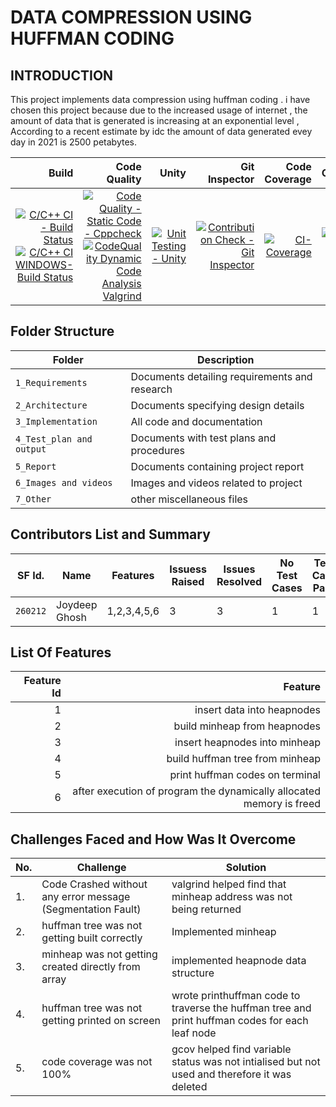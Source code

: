 # DATA COMPRESSION USING HUFFMAN CODING 
## INTRODUCTION 

This project implements data compression using huffman coding . i have chosen this project because due to the increased usage of internet , the amount of data that is generated is increasing at an exponential level , According to a recent estimate by idc the amount of data generated evey day in 2021 is 2500 petabytes. 



Build | Code Quality | Unity | Git Inspector| Code Coverage | Codacy
|---------:|------------:|-------------:|-----------:|----------------:|----------------:|
| [![C/C++ CI - Build Status](https://github.com/joydeep2899/260212_miniproject/actions/workflows/c-cpp.yml/badge.svg?branch=main&event=push)](https://github.com/joydeep2899/260212_miniproject/actions/workflows/c-cpp.yml) [![C/C++ CI WINDOWS- Build Status](https://github.com/joydeep2899/260212_miniproject/actions/workflows/windows.yml/badge.svg?branch=main&event=push)](https://github.com/joydeep2899/260212_miniproject/actions/workflows/windows.yml) | [![Code Quality - Static Code - Cppcheck](https://github.com/joydeep2899/260212_miniproject/actions/workflows/arc-cppcheck.yml/badge.svg?branch=main&event=push ) ](https://github.com/joydeep2899/260212_miniproject/actions/workflows/arc-cppcheck.yml) [![CodeQuality Dynamic Code Analysis Valgrind](https://github.com/joydeep2899/260212_miniproject/actions/workflows/arc-dynamic-code-quality.yml/badge.svg?branch=main&event=push)](https://github.com/joydeep2899/260212_miniproject/actions/workflows/arc-dynamic-code-quality.yml)| [![Unit Testing - Unity](https://github.com/joydeep2899/260212_miniproject/actions/workflows/arc-unity.yml/badge.svg?branch=main&event=push)](https://github.com/joydeep2899/260212_miniproject/actions/workflows/arc-unity.yml)   |   [![Contribution Check - Git Inspector](https://github.com/joydeep2899/260212_miniproject/actions/workflows/arc-gitinspector.yml/badge.svg?branch=main&event=push)](https://github.com/joydeep2899/260212_miniproject/actions/workflows/arc-gitinspector.yml)|   [![CI-Coverage](https://github.com/joydeep2899/260212_miniproject/actions/workflows/arc-code-coverage.yml/badge.svg?branch=main&event=push)](https://github.com/joydeep2899/260212_miniproject/actions/workflows/arc-code-coverage.yml) |    [![Codacy Badge](https://app.codacy.com/project/badge/Grade/373088c121f7423695121e001e701408)](https://www.codacy.com/gh/joydeep2899/260212_miniproject/dashboard?utm_source=github.com&amp;utm_medium=referral&amp;utm_content=joydeep2899/260212_miniproject&amp;utm_campaign=Badge_Grade)











## Folder Structure
Folder             | Description
-------------------| -----------------------------------------
`1_Requirements`   | Documents detailing requirements and research
`2_Architecture`         | Documents specifying design details
`3_Implementation` | All code and documentation
`4_Test_plan and output`      | Documents with test plans and procedures
`5_Report`      | Documents containing project report
`6_Images and videos `      | Images and videos related to project 
`7_Other`      | other miscellaneous files 

## Contributors List and Summary

SF Id. |  Name   |    Features    | Issuess Raised |Issues Resolved|No Test Cases|Test Case Pass
-------|---------|----------------|----------------|---------------|-------------|--------------
`260212` | Joydeep Ghosh  | 1,2,3,4,5,6  | 3     | 3   |1   |1    
   
## List  Of Features 
| Feature Id | Feature |
| -----------:|---------:|
|1| insert data into heapnodes |
|2| build minheap from heapnodes |
|3| insert heapnodes  into minheap |
|4| build huffman tree from minheap |
|5| print huffman codes on terminal |
|6| after execution of program the dynamically allocated memory is freed |



## Challenges Faced and How Was It Overcome
| No. | Challenge | Solution
|-----|-----------|--------
|1. | Code Crashed without any error message (Segmentation Fault) | valgrind helped find that minheap address was not being returned 
|2. | huffman tree was not getting built correctly | Implemented minheap |
|3. | minheap was not getting created directly from array | implemented heapnode data structure 
|4. | huffman tree was not getting printed on screen  | wrote printhuffman code to traverse the huffman tree and print huffman codes for each leaf node 
|5. | code coverage was not 100%  |  gcov helped find variable status was not intialised but not used and therefore it was deleted 
